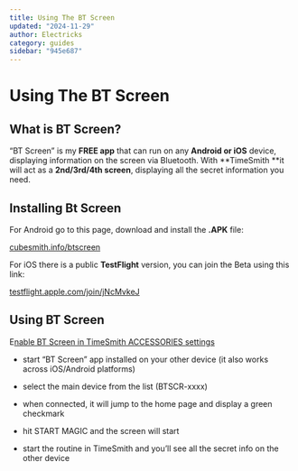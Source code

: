 ```yaml
---
title: Using The BT Screen
updated: "2024-11-29"
author: Electricks
category: guides
sidebar: "945e687"
---
```


# Using The BT Screen

## What is BT Screen?

 
 
 
 
 “BT Screen” is my **FREE app** that can run on any **Android or iOS** device, displaying information on the screen via Bluetooth. With **TimeSmith **it will act as a **2nd/3rd/4th screen**, displaying all the secret information you need.

 
 
 
 
 ## Installing Bt Screen

 
 
 
 
 For Android go to this page, download and install the **.APK** file:

[cubesmith.info/btscreen
](https://cubesmith.info/btscreen)

 
 
 
 
 
 
 
 
 
 
 
 
 
 
 For iOS there is a public **TestFlight** version, you can join the Beta using this link:

[testflight.apple.com/join/jNcMvkeJ](https://testflight.apple.com/join/jNcMvkeJ)

 
 
 
 
 
 
 
 
 
 
 
 
 
 
 ## Using BT Screen

 
 
 
 
 E[nable BT Screen in TimeSmith ACCESSORIES settings](https://cubesmith.info/btscreen)

- start “BT Screen” app installed on your other device (it also works across iOS/Android platforms)

- select the main device from the list (BTSCR-xxxx)

- when connected, it will jump to the home page and display a green checkmark

- hit START MAGIC and the screen will start

- start the routine in TimeSmith and you’ll see all the secret info on the other device